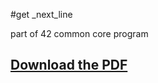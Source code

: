 #get _next_line

part of 42 common core program
## [Download the PDF](https://github.com/ChahirSaid/get_next_line/blob/main/en.subject.pdf)
